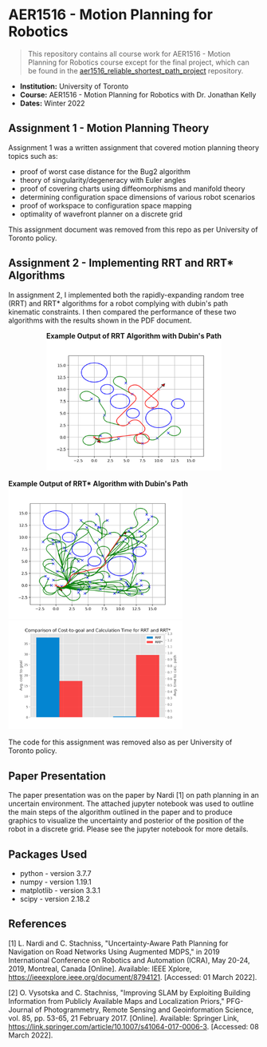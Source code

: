 # AER1516 - Motion Planning for Robotics

> This repository contains all course work for AER1516 - Motion Planning for Robotics course except for the final project, which can be found in the [aer1516_reliable_shortest_path_project](https://github.com/sug-prabhakaran/aer1516_reliable_shortest_path_project) repository.

* **Institution:** University of Toronto
* **Course:** AER1516 - Motion Planning for Robotics with Dr. Jonathan Kelly
* **Dates:** Winter 2022

## Assignment 1 - Motion Planning Theory

Assignment 1 was a written assignment that covered motion planning theory topics such as:

* proof of worst case distance for the Bug2 algorithm
* theory of singularity/degeneracy with Euler angles
* proof of covering charts using diffeomorphisms and manifold theory
* determining configuration space dimensions of various robot scenarios
* proof of workspace to configuration space mapping
* optimality of wavefront planner on a discrete grid

This assignment document was removed from this repo as per University of Toronto policy.

## Assignment 2 - Implementing RRT and RRT* Algorithms

In assignment 2, I implemented both the rapidly-expanding random tree (RRT) and RRT* algorithms for a robot complying with dubin's path kinematic constraints.  I then compared the performance of these two algorithms with the results shown in the PDF document.

<p align="center">
  <b>Example Output of RRT Algorithm with Dubin's Path</b>
  <img src="/assignment2_RRT_and_RRT_star/img_rrt_on_iter_999.png" width="350" title="Example Output of RRT Algorithm with Dubin's Path">
  
  <b>Example Output of RRT* Algorithm with Dubin's Path</b>
  <img src="/assignment2_RRT_and_RRT_star/img_rrt_star_on_iter_9.png" width="350" title="Example Output of RRT* Algorithm with Dubin's Path">
  <img src="/assignment2_RRT_and_RRT_star/img_comparison_rrt_rrt_star.png" width="350" title="Comparison of Performance of Both Algorithms">
</p>

The code for this assignment was removed also as per University of Toronto policy.

## Paper Presentation

The paper presentation was on the paper by Nardi \[1\] on path planning in an uncertain environment.  The attached jupyter notebook was used to outline the main steps of the algorithm outlined in the paper and to produce graphics to visualize the uncertainty and posterior of the position of the robot in a discrete grid.  Please see the jupyter notebook for more details.


## Packages Used

* python           - version 3.7.7
* numpy            - version 1.19.1
* matplotlib       - version 3.3.1
* scipy            - version 2.18.2

## References

\[1\] L. Nardi and C. Stachniss, "Uncertainty-Aware Path Planning for Navigation on Road Networks Using Augmented MDPS," in 2019 International Conference on Robotics and Automation (ICRA), May 20-24, 2019, Montreal, Canada \[Online\]. Available: IEEE Xplore, https://ieeexplore.ieee.org/document/8794121. [Accessed: 01 March 2022].

\[2\] O. Vysotska and C. Stachniss, "Improving SLAM by Exploiting Building Information from Publicly Available Maps and Localization Priors," PFG- Journal of Photogrammetry, Remote Sensing and Geoinformation Science, vol. 85, pp. 53-65, 21 February 2017. \[Online\]. Available: Springer Link, https://link.springer.com/article/10.1007/s41064-017-0006-3. [Accessed: 08 March 2022].